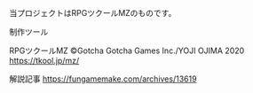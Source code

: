 当プロジェクトはRPGツクールMZのものです。

制作ツール

RPGツクールMZ
©Gotcha Gotcha Games Inc./YOJI OJIMA 2020
https://tkool.jp/mz/

解説記事
https://fungamemake.com/archives/13619
